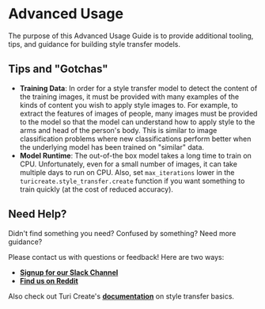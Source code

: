# Advanced Usage

The purpose of this Advanced Usage Guide is to provide additional tooling, tips, and guidance for building style transfer models. 

## Tips and "Gotchas"

-  **Training Data**: In order for a style transfer model to detect the content of the training images, it must be provided with many examples of the kinds of content you wish to apply style images to. For example, to extract the features of images of people, many images must be provided to the model so that the model can understand how to apply style to the arms and head of the person's body. This is similar to image classification problems where new classifications perform better when the underlying model has been trained on "similar" data.
-  **Model Runtime**: The out-of-the box model takes a long time to train on CPU. Unfortunately, even for a small number of images, it can take multiple days to run on CPU. Also, set `max_iterations` lower in the `turicreate.style_transfer.create` function if you want something to train quickly (at the cost of reduced accuracy).


## Need Help?
Didn't find something you need? Confused by something? Need more guidance?

Please contact us with questions or feedback! Here are two ways:

-  [**Signup for our Slack Channel**](https://skafosai.slack.com/)
-  [**Find us on Reddit**](https://reddit.com/r/skafos)

Also check out Turi Create's [**documentation**](https://apple.github.io/turicreate/docs/userguide/style_transfer/) on style transfer basics.
